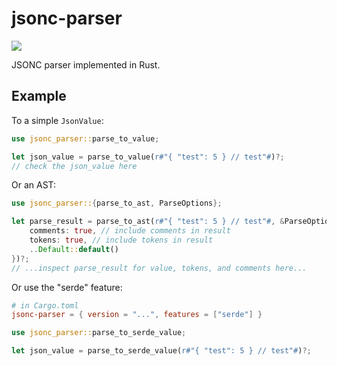 # jsonc-parser

[![](https://img.shields.io/crates/v/jsonc-parser.svg)](https://crates.io/crates/jsonc-parser)

JSONC parser implemented in Rust.

## Example

To a simple `JsonValue`:

```rs
use jsonc_parser::parse_to_value;

let json_value = parse_to_value(r#"{ "test": 5 } // test"#)?;
// check the json_value here
```

Or an AST:

```rs
use jsonc_parser::{parse_to_ast, ParseOptions};

let parse_result = parse_to_ast(r#"{ "test": 5 } // test"#, &ParseOptions {
    comments: true, // include comments in result
    tokens: true, // include tokens in result
    ..Default::default()
})?;
// ...inspect parse_result for value, tokens, and comments here...
```

Or use the "serde" feature:

```toml
# in Cargo.toml
jsonc-parser = { version = "...", features = ["serde"] }
```

```rs
use jsonc_parser::parse_to_serde_value;

let json_value = parse_to_serde_value(r#"{ "test": 5 } // test"#)?;
```
